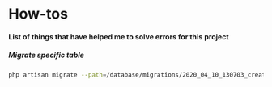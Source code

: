 # How-tos

#### List of things that have helped me to solve errors for this project

##### Migrate specific table

```bash
php artisan migrate --path=/database/migrations/2020_04_10_130703_create_test_table.php
```
